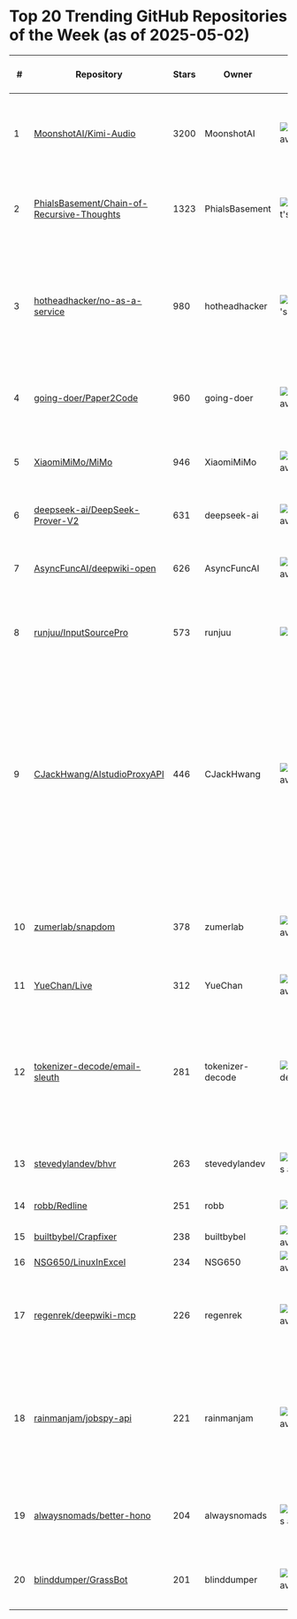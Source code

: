 # Top 20 Trending GitHub Repositories of the Week (as of 2025-05-02)

| # | Repository | Stars | Owner | Avatar | Description | Topics | URL | Created At | Updated At | Pushed At | Git URL | SSH URL | Clone URL | SVN URL | Homepage | Size | Language | Forks Count | Open Issues Count | Default Branch | License |
|---|------------|-------|-------|--------|-------------|--------|-----|------------|------------|-----------|---------|---------|-----------|---------|----------|------|----------|--------------|-------------------|----------------|---------|
| 1 | [MoonshotAI/Kimi-Audio](https://github.com/MoonshotAI/Kimi-Audio) | 3200 | MoonshotAI | ![MoonshotAI's avatar](https://avatars.githubusercontent.com/u/129152888?v=4) | Kimi-Audio, an open-source audio foundation model excelling in audio understanding, generation, and conversation | No topics | [https://github.com/MoonshotAI/Kimi-Audio](https://github.com/MoonshotAI/Kimi-Audio) | 2025-04-25T10:00:18Z | 2025-05-02T03:16:24Z | 2025-05-01T12:27:36Z | git://github.com/MoonshotAI/Kimi-Audio.git | git@github.com:MoonshotAI/Kimi-Audio.git | https://github.com/MoonshotAI/Kimi-Audio.git | https://github.com/MoonshotAI/Kimi-Audio | No homepage | 5854 | Python | 175 | 50 | master | No license |
| 2 | [PhialsBasement/Chain-of-Recursive-Thoughts](https://github.com/PhialsBasement/Chain-of-Recursive-Thoughts) | 1323 | PhialsBasement | ![PhialsBasement's avatar](https://avatars.githubusercontent.com/u/155454343?v=4) | I made my AI think harder by making it argue with itself repeatedly. It works stupidly well. | No topics | [https://github.com/PhialsBasement/Chain-of-Recursive-Thoughts](https://github.com/PhialsBasement/Chain-of-Recursive-Thoughts) | 2025-04-27T06:53:09Z | 2025-05-02T04:16:23Z | 2025-05-02T03:02:43Z | git://github.com/PhialsBasement/Chain-of-Recursive-Thoughts.git | git@github.com:PhialsBasement/Chain-of-Recursive-Thoughts.git | https://github.com/PhialsBasement/Chain-of-Recursive-Thoughts.git | https://github.com/PhialsBasement/Chain-of-Recursive-Thoughts | No homepage | 454 | JavaScript | 68 | 0 | main | MIT License |
| 3 | [hotheadhacker/no-as-a-service](https://github.com/hotheadhacker/no-as-a-service) | 980 | hotheadhacker | ![hotheadhacker's avatar](https://avatars.githubusercontent.com/u/18418340?v=4) | No-as-a-Service (NaaS) is a simple API that returns a random rejection reason. Use it when you need a realistic excuse, a fun “no,” or want to simulate being turned down in style. | api, expressjs, json | [https://github.com/hotheadhacker/no-as-a-service](https://github.com/hotheadhacker/no-as-a-service) | 2025-04-29T19:56:36Z | 2025-05-02T04:13:20Z | 2025-05-01T15:50:28Z | git://github.com/hotheadhacker/no-as-a-service.git | git@github.com:hotheadhacker/no-as-a-service.git | https://github.com/hotheadhacker/no-as-a-service.git | https://github.com/hotheadhacker/no-as-a-service | https://naas.isalman.dev/no | 1121 | JavaScript | 55 | 12 | main | No license |
| 4 | [going-doer/Paper2Code](https://github.com/going-doer/Paper2Code) | 960 | going-doer | ![going-doer's avatar](https://avatars.githubusercontent.com/u/48055421?v=4) | Paper2Code: Automating Code Generation from Scientific Papers in Machine Learning | No topics | [https://github.com/going-doer/Paper2Code](https://github.com/going-doer/Paper2Code) | 2025-04-25T07:58:12Z | 2025-05-02T04:19:52Z | 2025-05-02T04:19:49Z | git://github.com/going-doer/Paper2Code.git | git@github.com:going-doer/Paper2Code.git | https://github.com/going-doer/Paper2Code.git | https://github.com/going-doer/Paper2Code | No homepage | 6890 | Python | 148 | 2 | main | No license |
| 5 | [XiaomiMiMo/MiMo](https://github.com/XiaomiMiMo/MiMo) | 946 | XiaomiMiMo | ![XiaomiMiMo's avatar](https://avatars.githubusercontent.com/u/208276378?v=4) | MiMo: Unlocking the Reasoning Potential of Language Model – From Pretraining to Posttraining | No topics | [https://github.com/XiaomiMiMo/MiMo](https://github.com/XiaomiMiMo/MiMo) | 2025-04-26T09:31:17Z | 2025-05-02T03:53:12Z | 2025-05-01T17:22:10Z | git://github.com/XiaomiMiMo/MiMo.git | git@github.com:XiaomiMiMo/MiMo.git | https://github.com/XiaomiMiMo/MiMo.git | https://github.com/XiaomiMiMo/MiMo | No homepage | 2710 | Python | 30 | 9 | main | Apache License 2.0 |
| 6 | [deepseek-ai/DeepSeek-Prover-V2](https://github.com/deepseek-ai/DeepSeek-Prover-V2) | 631 | deepseek-ai | ![deepseek-ai's avatar](https://avatars.githubusercontent.com/u/148330874?v=4) | No description | No topics | [https://github.com/deepseek-ai/DeepSeek-Prover-V2](https://github.com/deepseek-ai/DeepSeek-Prover-V2) | 2025-04-30T13:42:57Z | 2025-05-02T04:12:38Z | 2025-04-30T14:31:23Z | git://github.com/deepseek-ai/DeepSeek-Prover-V2.git | git@github.com:deepseek-ai/DeepSeek-Prover-V2.git | https://github.com/deepseek-ai/DeepSeek-Prover-V2.git | https://github.com/deepseek-ai/DeepSeek-Prover-V2 | No homepage | 2126 | No language specified | 29 | 3 | main | Other |
| 7 | [AsyncFuncAI/deepwiki-open](https://github.com/AsyncFuncAI/deepwiki-open) | 626 | AsyncFuncAI | ![AsyncFuncAI's avatar](https://avatars.githubusercontent.com/u/194295535?v=4) | Open Source DeepWiki: AI-Powered Wiki Generator for GitHub/Gitlab Repositories | No topics | [https://github.com/AsyncFuncAI/deepwiki-open](https://github.com/AsyncFuncAI/deepwiki-open) | 2025-04-30T06:01:29Z | 2025-05-02T04:17:53Z | 2025-05-02T00:50:05Z | git://github.com/AsyncFuncAI/deepwiki-open.git | git@github.com:AsyncFuncAI/deepwiki-open.git | https://github.com/AsyncFuncAI/deepwiki-open.git | https://github.com/AsyncFuncAI/deepwiki-open | No homepage | 2572 | TypeScript | 65 | 9 | main | MIT License |
| 8 | [runjuu/InputSourcePro](https://github.com/runjuu/InputSourcePro) | 573 | runjuu | ![runjuu's avatar](https://avatars.githubusercontent.com/u/12002941?v=4) | Switch and track your input sources with ease ✨ | No topics | [https://github.com/runjuu/InputSourcePro](https://github.com/runjuu/InputSourcePro) | 2025-04-25T00:09:07Z | 2025-05-02T03:31:27Z | 2025-05-01T20:49:09Z | git://github.com/runjuu/InputSourcePro.git | git@github.com:runjuu/InputSourcePro.git | https://github.com/runjuu/InputSourcePro.git | https://github.com/runjuu/InputSourcePro | https://inputsource.pro | 1438 | Swift | 19 | 0 | main | GNU General Public License v3.0 |
| 9 | [CJackHwang/AIstudioProxyAPI](https://github.com/CJackHwang/AIstudioProxyAPI) | 446 | CJackHwang | ![CJackHwang's avatar](https://avatars.githubusercontent.com/u/155826701?v=4) | Node.js+Playwright服务器，通过模拟 OpenAI API 的方式来访问 Google AI Studio 网页版，服务器无缝交互转发gemini模型对话。这使得兼容 OpenAI API 的客户端（如 Open WebUI, NextChat 等）可以使用 AI Studio 的无限额度及能力。经测试因无法绕过自动化检测故暂不支持无头模式启动实例-自用项目随缘维护 | No topics | [https://github.com/CJackHwang/AIstudioProxyAPI](https://github.com/CJackHwang/AIstudioProxyAPI) | 2025-04-26T17:16:37Z | 2025-05-02T02:02:24Z | 2025-05-01T22:01:18Z | git://github.com/CJackHwang/AIstudioProxyAPI.git | git@github.com:CJackHwang/AIstudioProxyAPI.git | https://github.com/CJackHwang/AIstudioProxyAPI.git | https://github.com/CJackHwang/AIstudioProxyAPI | https://drive.google.com/file/d/1efR-cNG2CNboNpogHA1ASzmx45wO579p/view?usp=drive_link | 4881 | JavaScript | 63 | 7 | main | MIT License |
| 10 | [zumerlab/snapdom](https://github.com/zumerlab/snapdom) | 378 | zumerlab | ![zumerlab's avatar](https://avatars.githubusercontent.com/u/103702169?v=4) | snapDOM captures DOM nodes as images with exceptional speed avoiding bottlenecks and long tasks. | No topics | [https://github.com/zumerlab/snapdom](https://github.com/zumerlab/snapdom) | 2025-04-27T11:01:19Z | 2025-05-01T23:00:53Z | 2025-05-01T20:27:41Z | git://github.com/zumerlab/snapdom.git | git@github.com:zumerlab/snapdom.git | https://github.com/zumerlab/snapdom.git | https://github.com/zumerlab/snapdom | No homepage | 56 | JavaScript | 7 | 1 | main | MIT License |
| 11 | [YueChan/Live](https://github.com/YueChan/Live) | 312 | YueChan | ![YueChan's avatar](https://avatars.githubusercontent.com/u/10445218?v=4) | 收集于互联网的一些高清直播源。 | No topics | [https://github.com/YueChan/Live](https://github.com/YueChan/Live) | 2025-04-26T10:46:52Z | 2025-05-02T00:54:14Z | 2025-05-01T10:10:58Z | git://github.com/YueChan/Live.git | git@github.com:YueChan/Live.git | https://github.com/YueChan/Live.git | https://github.com/YueChan/Live | No homepage | 53 | No language specified | 26 | 0 | main | No license |
| 12 | [tokenizer-decode/email-sleuth](https://github.com/tokenizer-decode/email-sleuth) | 281 | tokenizer-decode | ![tokenizer-decode's avatar](https://avatars.githubusercontent.com/u/99087793?v=4) | Discover and verify professional emails using names + domains (Rust-based tool with SMTP, DNS, scraping, and scoring) | cold-email, contact-enrichment, dns, email-verification, lead-generation, open-source, rust-cli, smtp, web-scraping | [https://github.com/tokenizer-decode/email-sleuth](https://github.com/tokenizer-decode/email-sleuth) | 2025-04-26T15:37:38Z | 2025-05-01T23:59:07Z | 2025-04-30T15:50:02Z | git://github.com/tokenizer-decode/email-sleuth.git | git@github.com:tokenizer-decode/email-sleuth.git | https://github.com/tokenizer-decode/email-sleuth.git | https://github.com/tokenizer-decode/email-sleuth | No homepage | 135 | Rust | 33 | 1 | main | MIT License |
| 13 | [stevedylandev/bhvr](https://github.com/stevedylandev/bhvr) | 263 | stevedylandev | ![stevedylandev's avatar](https://avatars.githubusercontent.com/u/73185218?v=4) | A monorepo template using Bun, Hono, Vite, and React | No topics | [https://github.com/stevedylandev/bhvr](https://github.com/stevedylandev/bhvr) | 2025-04-26T23:45:43Z | 2025-05-02T03:39:12Z | 2025-04-29T18:41:07Z | git://github.com/stevedylandev/bhvr.git | git@github.com:stevedylandev/bhvr.git | https://github.com/stevedylandev/bhvr.git | https://github.com/stevedylandev/bhvr | https://bhvr.dev | 74 | TypeScript | 9 | 3 | main | MIT License |
| 14 | [robb/Redline](https://github.com/robb/Redline) | 251 | robb | ![robb's avatar](https://avatars.githubusercontent.com/u/212465?v=4) | Redlines for SwiftUI | design, figma, swiftui | [https://github.com/robb/Redline](https://github.com/robb/Redline) | 2025-04-29T19:02:05Z | 2025-05-02T01:39:01Z | 2025-04-29T19:14:12Z | git://github.com/robb/Redline.git | git@github.com:robb/Redline.git | https://github.com/robb/Redline.git | https://github.com/robb/Redline | No homepage | 314 | Swift | 3 | 0 | main | MIT License |
| 15 | [builtbybel/Crapfixer](https://github.com/builtbybel/Crapfixer) | 238 | builtbybel | ![builtbybel's avatar](https://avatars.githubusercontent.com/u/48735732?v=4) | Let that clean in. | No topics | [https://github.com/builtbybel/Crapfixer](https://github.com/builtbybel/Crapfixer) | 2025-04-25T10:22:45Z | 2025-05-02T03:16:29Z | 2025-04-30T16:53:45Z | git://github.com/builtbybel/Crapfixer.git | git@github.com:builtbybel/Crapfixer.git | https://github.com/builtbybel/Crapfixer.git | https://github.com/builtbybel/Crapfixer | No homepage | 68 | C# | 9 | 6 | main | MIT License |
| 16 | [NSG650/LinuxInExcel](https://github.com/NSG650/LinuxInExcel) | 234 | NSG650 | ![NSG650's avatar](https://avatars.githubusercontent.com/u/51860844?v=4) | No description | No topics | [https://github.com/NSG650/LinuxInExcel](https://github.com/NSG650/LinuxInExcel) | 2025-04-29T06:33:43Z | 2025-05-02T03:57:44Z | 2025-05-01T04:43:38Z | git://github.com/NSG650/LinuxInExcel.git | git@github.com:NSG650/LinuxInExcel.git | https://github.com/NSG650/LinuxInExcel.git | https://github.com/NSG650/LinuxInExcel | No homepage | 2782 | C | 9 | 1 | master | No license |
| 17 | [regenrek/deepwiki-mcp](https://github.com/regenrek/deepwiki-mcp) | 226 | regenrek | ![regenrek's avatar](https://avatars.githubusercontent.com/u/5182020?v=4) | 📖 MCP server for fetch deepwiki.com and get latest knowledge in Cursor and other Code Editors | No topics | [https://github.com/regenrek/deepwiki-mcp](https://github.com/regenrek/deepwiki-mcp) | 2025-04-28T08:32:56Z | 2025-05-02T02:30:29Z | 2025-05-01T14:27:54Z | git://github.com/regenrek/deepwiki-mcp.git | git@github.com:regenrek/deepwiki-mcp.git | https://github.com/regenrek/deepwiki-mcp.git | https://github.com/regenrek/deepwiki-mcp | No homepage | 1028 | TypeScript | 18 | 0 | main | MIT License |
| 18 | [rainmanjam/jobspy-api](https://github.com/rainmanjam/jobspy-api) | 221 | rainmanjam | ![rainmanjam's avatar](https://avatars.githubusercontent.com/u/181322?v=4) | Dockerized version of JobSpy job search utility with API key auth, rate limiting, and proxy support. | docker, fastapi, glassdoor, google-jobs, job-scraper, jobspy, linkedin, pyrhon, remote-jobs | [https://github.com/rainmanjam/jobspy-api](https://github.com/rainmanjam/jobspy-api) | 2025-04-28T18:47:48Z | 2025-05-02T02:47:04Z | 2025-04-29T21:58:44Z | git://github.com/rainmanjam/jobspy-api.git | git@github.com:rainmanjam/jobspy-api.git | https://github.com/rainmanjam/jobspy-api.git | https://github.com/rainmanjam/jobspy-api | No homepage | 90 | Python | 9 | 0 | main | MIT License |
| 19 | [alwaysnomads/better-hono](https://github.com/alwaysnomads/better-hono) | 204 | alwaysnomads | ![alwaysnomads's avatar](https://avatars.githubusercontent.com/u/207948135?v=4) | Minimal starter template using Hono, Better-Auth, Drizzle ORM, and Cloudflare Workers — powered by Bun. | better-auth, cloudflare-workers, drizzle-orm, honojs | [https://github.com/alwaysnomads/better-hono](https://github.com/alwaysnomads/better-hono) | 2025-04-27T22:45:52Z | 2025-05-02T04:04:33Z | 2025-04-28T20:39:27Z | git://github.com/alwaysnomads/better-hono.git | git@github.com:alwaysnomads/better-hono.git | https://github.com/alwaysnomads/better-hono.git | https://github.com/alwaysnomads/better-hono | No homepage | 29 | TypeScript | 8 | 1 | main | MIT License |
| 20 | [blinddumper/GrassBot](https://github.com/blinddumper/GrassBot) | 201 | blinddumper | ![blinddumper's avatar](https://avatars.githubusercontent.com/u/162107?v=4) | bot for grass farm | grass, grass-bot, grass-farm, grassbot | [https://github.com/blinddumper/GrassBot](https://github.com/blinddumper/GrassBot) | 2025-04-30T12:22:25Z | 2025-05-02T00:20:44Z | 2025-04-30T13:20:46Z | git://github.com/blinddumper/GrassBot.git | git@github.com:blinddumper/GrassBot.git | https://github.com/blinddumper/GrassBot.git | https://github.com/blinddumper/GrassBot | No homepage | 1922 | Python | 115 | 0 | main | Apache License 2.0 |